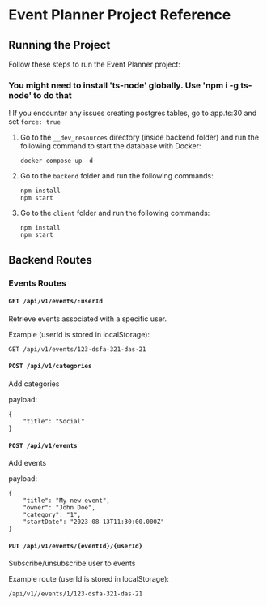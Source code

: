 # Event Planner Project Reference

## Running the Project

Follow these steps to run the Event Planner project:

### You might need to install 'ts-node' globally. Use 'npm i -g ts-node' to do that
! If you encounter any issues creating postgres tables, go to app.ts:30 and set ```force: true ```

1. Go to the `__dev_resources` directory (inside backend folder) and run the following command to start the database with Docker:

    ```
    docker-compose up -d
    ```

2. Go to the `backend` folder and run the following commands:

    ```
    npm install
    npm start
    ```

3. Go to the `client` folder and run the following commands:

    ```
    npm install
    npm start
    ```

## Backend Routes

### Events Routes

#### `GET /api/v1/events/:userId`

Retrieve events associated with a specific user.

Example (userId is stored in localStorage):
```
GET /api/v1/events/123-dsfa-321-das-21
```

#### `POST /api/v1/categories`

Add categories

payload:
```
{
    "title": "Social"
}
```


#### `POST /api/v1/events`

Add events

payload:
```
{
    "title": "My new event",
    "owner": "John Doe",
    "category": "1",
    "startDate": "2023-08-13T11:30:00.000Z"
}
```

#### `PUT /api/v1/events/{eventId}/{userId}`

Subscribe/unsubscribe user to events

Example route (userId is stored in localStorage):
```
/api/v1//events/1/123-dsfa-321-das-21
```

